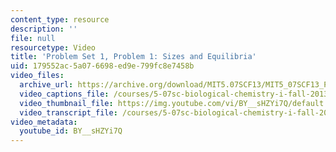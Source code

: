 ```yaml
---
content_type: resource
description: ''
file: null
resourcetype: Video
title: 'Problem Set 1, Problem 1: Sizes and Equilibria'
uid: 179552ac-5a07-6698-ed9e-799fc8e7458b
video_files:
  archive_url: https://archive.org/download/MIT5.07SCF13/MIT5_07SCF13_Pset1_Q1_300k.mp4
  video_captions_file: /courses/5-07sc-biological-chemistry-i-fall-2013/24977aecbfd8504786253b8b8f63a8b1_BY__sHZYi7Q.vtt
  video_thumbnail_file: https://img.youtube.com/vi/BY__sHZYi7Q/default.jpg
  video_transcript_file: /courses/5-07sc-biological-chemistry-i-fall-2013/88cc35df4a733add9ba25c57ecbc0ea5_BY__sHZYi7Q.pdf
video_metadata:
  youtube_id: BY__sHZYi7Q
---
```


